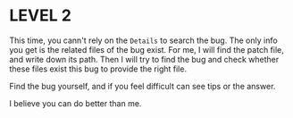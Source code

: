 # LEVEL 2

This time, you cann't rely on the `Details` to search the bug. The only info you get is the related files of the bug exist. For me, I will find the patch file, and write down its path. Then I will try to find the bug and check whether these files exist this bug to provide the right file. 

Find the bug yourself, and if you feel difficult can see tips or the answer. 

I believe you can do better than me.

